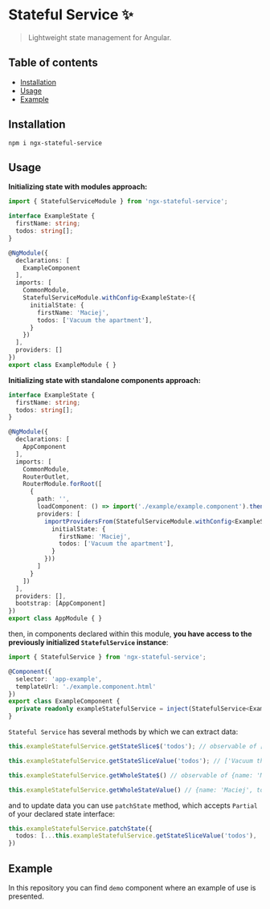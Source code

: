# Stateful Service :sparkles:
> Lightweight state management for Angular.

## Table of contents
* [Installation](#installation)
* [Usage](#usage)
* [Example](#example)

## Installation
```
npm i ngx-stateful-service
```

## Usage
<strong>Initializing state with modules approach:</strong>
```ts
import { StatefulServiceModule } from 'ngx-stateful-service';

interface ExampleState {
  firstName: string;
  todos: string[];
}

@NgModule({
  declarations: [
    ExampleComponent
  ],
  imports: [
    CommonModule,
    StatefulServiceModule.withConfig<ExampleState>({
      initialState: {
        firstName: 'Maciej',
        todos: ['Vacuum the apartment'],
      }
    })
  ],
  providers: []
})
export class ExampleModule { }
```

<strong>Initializing state with standalone components approach:</strong>
```ts
interface ExampleState {
  firstName: string;
  todos: string[];
}

@NgModule({
  declarations: [
    AppComponent
  ],
  imports: [
    CommonModule,
    RouterOutlet,
    RouterModule.forRoot([
      {
        path: '',
        loadComponent: () => import('./example/example.component').then(m => m.ExampleComponent),
        providers: [
          importProvidersFrom(StatefulServiceModule.withConfig<ExampleState>({
            initialState: {
              firstName: 'Maciej',
              todos: ['Vacuum the apartment'],
            }
          }))
        ]
      }
    ])
  ],
  providers: [],
  bootstrap: [AppComponent]
})
export class AppModule { }
```

then, in components declared within this module, <strong>you have access to the previously initialized `StatefulService` instance</strong>:
```ts
import { StatefulService } from 'ngx-stateful-service';

@Component({
  selector: 'app-example',
  templateUrl: './example.component.html'
})
export class ExampleComponent {
  private readonly exampleStatefulService = inject(StatefulService<ExampleState>);
}
```

`Stateful Service` has several methods by which we can extract data:
```ts
this.exampleStatefulService.getStateSlice$('todos'); // observable of ['Vacuum the apartment']

this.exampleStatefulService.getStateSliceValue('todos'); // ['Vacuum the apartment']

this.exampleStatefulService.getWholeState$() // observable of {name: 'Maciej', todos: ['Vacuum the apartment']}

this.exampleStatefulService.getWholeStateValue() // {name: 'Maciej', todos: ['Vacuum the apartment']}
```

and to update data you can use `patchState` method, which accepts `Partial` of your declared state interface:
```ts
this.exampleStatefulService.patchState({
  todos: [...this.exampleStatefulService.getStateSliceValue('todos'), 'Cook dinner']
})
```

## Example

In this repository you can find `demo` component where an example of use is presented.
